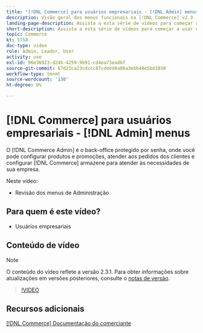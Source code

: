 ```yaml
---
title: "[!DNL Commerce] para usuários empresariais - [!DNL Admin] menus"
description: Visão geral dos menus funcionais na [!DNL Commerce] v2.3 [!DNL Admin].
landing-page-description: Assista a esta série de vídeos para começar a usar os conceitos básicos do Adobe Commerce e trabalhar no Administrador.
short-description: Assista a esta série de vídeos para começar a usar os conceitos básicos do Adobe Commerce e trabalhar no Administrador.
topic: Commerce
kt: 5758
doc-type: video
role: Admin, Leader, User
activity: use
exl-id: 96e36923-d24b-4259-9b91-cd4ea73ead6f
source-git-commit: 67d21ca23cdccc87cdeed4a08a3ebb48e5bd1030
workflow-type: tm+mt
source-wordcount: '130'
ht-degree: 0%

---
```


# [!DNL Commerce] para usuários empresariais - [!DNL Admin] menus

O [!DNL Commerce Admin] é o back-office protegido por senha, onde você pode configurar produtos e promoções, atender aos pedidos dos clientes e configurar [!DNL Commerce] armazene para atender às necessidades de sua empresa.

Neste vídeo:

- Revisão dos menus de Administração

## Para quem é este vídeo?

- Usuários empresariais

## Conteúdo de vídeo

>[!NOTE]
>
>O conteúdo do vídeo reflete a versão 2.3.1. Para obter informações sobre atualizações em versões posteriores, consulte o [notas de versão](https://experienceleague.adobe.com/docs/commerce-operations/release/notes/overview.html).

>[!VIDEO](https://video.tv.adobe.com/v/35942?quality=12&learn=on)

## Recursos adicionais

[[!DNL Commerce] Documentação do comerciante](https://experienceleague.adobe.com/docs/commerce-admin/user-guides/home.html)
